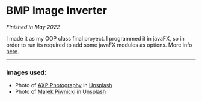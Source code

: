 # BMP Image Inverter

*Finished in May 2022*

I made it as my OOP class final proyect. I programmed it in javaFX, so in order to run its required to add some javaFX modules as options. More info [here](https://openjfx.io/openjfx-docs/).

---

### Images used:

* Photo of <a href="[https://unsplash.com/@axpphotography?utm_source=unsplash&utm_medium=referral&utm_content=creditCopyText](https://unsplash.com/@axpphotography?utm_source=unsplash&utm_medium=referral&utm_content=creditCopyText)">AXP Photography</a> in <a href="[https://unsplash.com/es?utm_source=unsplash&utm_medium=referral&utm_content=creditCopyText](https://unsplash.com/es?utm_source=unsplash&utm_medium=referral&utm_content=creditCopyText)">Unsplash</a>
* Photo of <a href="[https://unsplash.com/@marekpiwnicki?utm_source=unsplash&utm_medium=referral&utm_content=creditCopyText](https://unsplash.com/@marekpiwnicki?utm_source=unsplash&utm_medium=referral&utm_content=creditCopyText)">Marek Piwnicki</a> in <a href="[https://unsplash.com/es?utm_source=unsplash&utm_medium=referral&utm_content=creditCopyText](https://unsplash.com/es?utm_source=unsplash&utm_medium=referral&utm_content=creditCopyText)">Unsplash</a>
